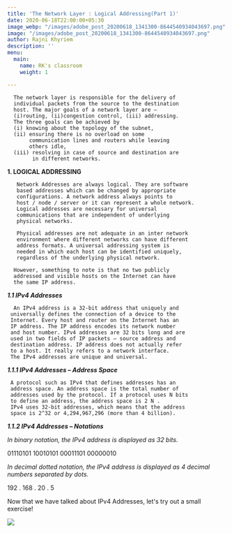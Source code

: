 ```yaml
---
title: 'The Network Layer : Logical Addressing(Part 1)'
date: 2020-06-18T22:00:00+05:30
image_webp: "/images/adobe_post_20200618_1341300-8644540934043697.png"
image: "/images/adobe_post_20200618_1341300-8644540934043697.png"
author: Rajni Khyriem
description: ''
menu:
  main:
    name: RK's classroom
    weight: 1

---
```

      The network layer is responsible for the delivery of 
      individual packets from the source to the destination 
      host. The major goals of a network layer are – 
      (i)routing, (ii)congestion control, (iii) addressing. 
      The three goals can be achieved by 
      (i) knowing about the topology of the subnet, 
      (ii) ensuring there is no overload on some 
           communication lines and routers while leaving 
           others idle, 
      (iii) resolving in case of source and destination are 
            in different networks.

**1. LOGICAL ADDRESSING**

       Network Addresses are always logical. They are software
       based addresses which can be changed by appropriate 
       configurations. A network address always points to 
       host / node / server or it can represent a whole network.
       Logical addresses are necessary for universal 
       communications that are independent of underlying 
       physical networks.
    
       Physical addresses are not adequate in an inter network
       environment where different networks can have different
       address formats. A universal addressing system is 
       needed in which each host can be identified uniquely, 
       regardless of the underlying physical network.
    
      However, something to note is that no two publicly 
      addressed and visible hosts on the Internet can have 
      the same IP address.

**_1.1 IPv4 Addresses_**

      An IPv4 address is a 32-bit address that uniquely and
     universally defines the connection of a device to the 
     Internet. Every host and router on the Internet has an 
     IP address. The IP address encodes its network number 
     and host number. IPv4 addresses are 32 bits long and are
     used in two fields of IP packets – source address and 
     destination address. IP address does not actually refer 
     to a host. It really refers to a network interface. 
     The IPv4 addresses are unique and universal.

**_1.1.1 IPv4 Addresses – Address Space_**

     A protocol such as IPv4 that defines addresses has an 
     address space. An address space is the total number of 
     addresses used by the protocol. If a protocol uses N bits
     to define an address, the address space is 2 N . 
     IPv4 uses 32-bit addresses, which means that the address
     space is 2^32 or 4,294,967,296 (more than 4 billion).

**_1.1.2 IPv4 Addresses – Notations_**

_In binary notation, the IPv4 address is displayed as 32 bits._

01110101 10010101 00011101 00000010

_In decimal dotted notation, the IPv4 address is displayed as 4 decimal numbers separated by dots._

192 . 168 . 20 . 5

Now that we have talked about IPv4 Addresses, let's try out a small exercise!

![](/images/untitled.png)